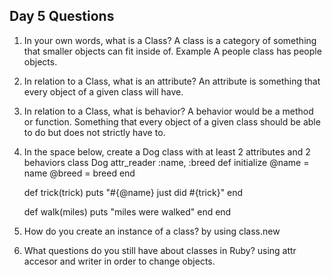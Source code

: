## Day 5 Questions

1. In your own words, what is a Class?
  A class is a category of something that smaller objects can fit inside of.
  Example A people class has people objects.

1. In relation to a Class, what is an attribute?
  An attribute is something that every object of a given class will have.

1. In relation to a Class, what is behavior?
  A behavior would be a method or function. Something that every object of a
  given class should be able to do but does not strictly have to.

1. In the space below, create a Dog class with at least 2 attributes and 2 behaviors
  class Dog
  attr_reader :name, :breed
  def initialize
    @name = name
    @breed = breed
    end

    def trick(trick)
    puts "#{@name} just did #{trick}"
    end

    def walk(miles)
    puts "miles were walked"
    end
  end

1. How do you create an instance of a class?
  by using class.new

1. What questions do you still have about classes in Ruby?
  using attr accesor and writer in order to change objects. 
